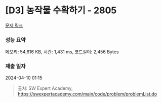 # [D3] 농작물 수확하기 - 2805 

[문제 링크](https://swexpertacademy.com/main/code/problem/problemDetail.do?contestProbId=AV7GLXqKAWYDFAXB) 

### 성능 요약

메모리: 54,616 KB, 시간: 1,431 ms, 코드길이: 2,456 Bytes

### 제출 일자

2024-04-10 01:15



> 출처: SW Expert Academy, https://swexpertacademy.com/main/code/problem/problemList.do